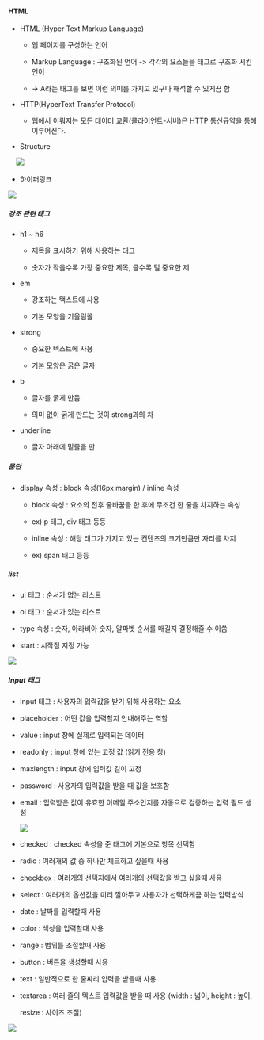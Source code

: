 #### HTML

* HTML (Hyper Text Markup Language)
  
  * 웹 페이지를 구성하는 언어
  
  * Markup Language : 구조화된 언어 -> 각각의 요소들을 태그로 구조화 시킨 언어
  
  * -> A라는 태그를 보면 이런 의미를 가지고 있구나 해석할 수 있게끔 함

* HTTP(HyperText Transfer Protocol)
  
  * 웹에서 이뤄지는 모든 데이터 교환(클라이언트-서버)은 HTTP 통신규약을 통해 이루어진다.

* Structure

    <img src = "https://github.com/DeveloperDulli/T.I.L/blob/master/WEB/HTML_img/structure.png">

* 하이퍼링크

<img src = "https://github.com/DeveloperDulli/T.I.L/blob/master/WEB/HTML_img/tag.png">

##### 강조 관련 태그

* h1 ~ h6
  
  * 제목을 표시하기 위해 사용하는 태그
  
  * 숫자가 작을수록 가장 중요한 제목, 클수록 덜 중요한 제

* em
  
  * 강조하는 택스트에 사용
  
  * 기본 모양을 기울림꼴

* strong
  
  * 중요한 텍스트에 사용
  
  * 기본 모양은 굵은 글자

* b
  
  * 글자를 굵게 만듬
  
  * 의미 없이 굵게 만드는 것이 strong과의 차

* underline
  
  * 글자 아래에 밑줄을 만

##### 문단

* display 속성 : block 속성(16px margin) / inline 속성
  
  * block 속성 : 요소의 전후 줄바꿈을 한 후에 무조건 한 줄을 차지하는 속성
  
  * ex) p 태그, div 태그 등등
  
  * inline 속성 : 해당 태그가 가지고 있는 컨텐츠의 크기만큼만 자리를 차지
  
  * ex) span 태그 등등

##### list

* ul 태그 : 순서가 없는 리스트

* ol 태그 : 순서가 있는 리스트

* type 속성 : 숫자, 아라비아 숫자, 알파벳 순서를 매길지 결정해줄 수 이씀

* start : 시작점 지정 가능

<img src = "https://github.com/DeveloperDulli/T.I.L/blob/master/WEB/HTML_img/list.png">

##### Input 태그

* input 태그 : 사용자의 입력값을 받기 위해 사용하는 요소

* placeholder : 어떤 값을 입력할지 안내해주는 역할

* value : input 창에 실제로 입력되는 데이터

* readonly : input 창에 있는 고정 값 (읽기 전용 창)

* maxlength : input 창에 입력값 길이 고정

* password : 사용자의 입력값을 받을 때 값을 보호함

* email : 입력받은 값이 유효한 이메일 주소인지를 자동으로 검증하는 입력 필드 생성
  
  <img src = "https://github.com/DeveloperDulli/T.I.L/blob/master/WEB/HTML_img/input.png">

* checked : checked 속성을 준 태그에 기본으로 항목 선택함

* radio : 여러개의 값 중 하나만 체크하고 싶을때 사용

* checkbox : 여러개의 선택지에서 여러개의 선택값을 받고 싶을때 사용

* select : 여러개의 옵션값을 미리 깔아두고 사용자가 선택하게끔 하는 입력방식

* date : 날짜를 입력할때 사용

* color : 색상을 입력할때 사용

* range : 범위를 조절할때 사용

* button : 버튼을 생성할때 사용

* text : 일반적으로 한 줄짜리 입력을 받을때 사용

* textarea : 여러 줄의 텍스트 입력값을 받을 때 사용 (width : 넓이, height : 높이, 
  
  resize : 사이즈 조절)

<img src = "https://github.com/DeveloperDulli/T.I.L/blob/master/WEB/HTML_img/input02.png">
